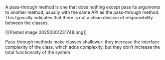 A pass-through method is one that does nothing except pass its arguments to another method, usually with the same API as the pass-through method. This typically indicates that there is not a clean division of responsibility between the classes.

![[Pasted image 20250301231748.png]]

Pass-through methods make classes shallower: they increase the interface complexity of the class, which adds complexity, but they don’t increase the total functionality of the system


